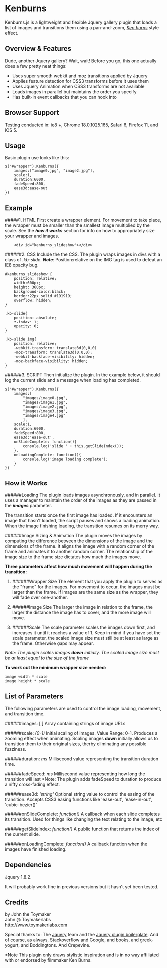 Kenburns
========
 Kenburns.js is a lightweight and flexible Jquery gallery plugin that loads a list of images and transitions them using a pan-and-zoom, _[Ken burns](http://en.wikipedia.org/wiki/Ken_Burns_effect)_ style effect.


Overview & Features
-------------------
Dude, another Jquery gallery? Wait, wait! Before you go, this one actually does a few pretty neat things: 

* Uses super smooth webkit and moz transitions applied by Jquery
* Applies feature detection for CSS3 transforms before it uses them
* Uses Jquery Animation when CSS3 transforms are not available
* Loads images in parallel but maintains the order you specify
* Has built-in event callbacks that you can hook into


Browser Support
-------
Testing conducted in: ie8 +, Chrome 18.0.1025.165, Safari 6, Firefox 11, and iOS 5.


Usage
-------------------
Basic plugin use looks like this:

    $("#wrapper").Kenburns({
        images:["image0.jpg", "image2.jpg"],
        scale:1,
        duration:6000,
        fadeSpeed:800,
        ease3d:ease-out
    })


Example
------------
#####1. HTML
First create a wrapper element. For movement to take place, the wrapper must be smaller than the smallest image multiplied by the scale. See the _**how it works**_ section for info on how to appropriately size your wrapper and images. 

        <div id="kenburns_slideshow"></div>  
    
######2. CSS
Include the the CSS. The plugin wraps images in divs with a class of _.kb-slide_. _**Note**_: Position:relative on the IMG tag is used to defeat an IE8 opacity bug. 

    #kenburns_slideshow {
        position: relative;
        width:600px;
        height: 360px;
        background-color:black;
        border:22px solid #191919;
        overflow: hidden;
    }
    
    .kb-slide{
        position: absolute;
        z-index: 1;
        opacity: 0;
    }
    
    .kb-slide img{
        position: relative;
        -webkit-transform: translate3d(0,0,0)
        -moz-transform: translate3d(0,0,0);
        -webkit-backface-visibility: hidden;
        -moz-backface-visibility: hidden;
    }

######3. SCRIPT
Then initialize the plugin. In the example below, it should log the current slide and a message when loading has completed. 

    $("#wrapper").Kenburns({
        images:[
            "images/image0.jpg", 
            "images/image1.jpg",
            "images/image2.jpg",
            "images/image3.jpg",
            "images/image4.jpg"
            ],
        scale:1,
        duration:6000,
        fadeSpeed:800,
        ease3d:'ease-out',
        onSlideComplete: function(){
            console.log('slide ' + this.getSlideIndex());
        },
        onLoadingComplete: function(){
            console.log('image loading complete');
        }
    })
    



How it Works
-------------------
######Loading
The plugin loads images asynchronously, and in parallel. It uses a manager to maintain the order of the images as they are passed in the _**images**_ parameter. 

The transition starts once the first image has loaded. If it encounters an image that hasn't loaded, the script pauses and shows a loading animation. When the image finishing loading, the transition resumes on its merry way. 


######Image Sizing & Animation
The plugin moves the images by computing the difference between the dimensions of the image and the dimensions of the frame. It aligns the image with a random corner of the frame and animates it to another random corner. The relationship of the image size to the frame size dictates how much the images move.

**Three parameters affect how much movement will happen during the transition:**

1. ######Wrapper Size
The element that you apply the plugin to serves as the "frame" for the images. For movement to occur, the images must be larger than the frame. If images are the same size as the wrapper, they will fade over one-another. 

2. ######Image Size 
The larger the image in relation to the frame, the larger the distance the image has to cover, and the more image will move. 

3. ######Scale
The scale parameter scales the images down first, and increases it until it reaches a value of 1. Keep in mind if you have set the scale parameter, the scaled image size must still be at least as large as the frame. Otherwise gaps may appear.

_Note: The plugin scales images **down** initially. The scaled image size must be at least equal to the size of the frame_ 

**To work out the minimum wrapper size needed:** 
    
    image width * scale
    image height * scale
     

List of Parameters
-------------------
The following parameters are used to control the image loading, movement, and transition time. 

######images: [ ]
Array containing strings of image URLs 

######scale: _(0-1)_
Initial scaling of images. Value Range: 0-1. Produces a zooming effect when animating. Scaling images **down** initially allows us to transition them to their original sizes, therby eliminating any possible fuzziness.
    
######duration: _ms_
Millisecond value representing the transition duration time. 

######fadeSpeed: _ms_
Millisecond value representing how long the transition will last *Note: The plugin adds fadeSpeed to duration to produce a nifty cross-fading effect. 

######ease3d: _'string'_
Optional string value to control the easing of the transition. Accepts CSS3 easing functions like 'ease-out', 'ease-in-out', 'cubic-bezier()'

######onSlideComplete: _function()_
A callback when each slide completes its transition. Used for things like changing the text relating to the image, etc

######getSlideIndex: _function()_
A public function that returns the index of the current slide. 

######onLoadingComplete: _function()_
A callback function when the images have finished loading. 



Dependencies
-----
Jquery 1.8.2.

It will probably work fine in previous versions but it hasn't yet been tested. 


Credits
------
by John the Toymaker<br/>
John @ Toymakerlabs<br/>
<http://www.toymakerlabs.com>

Special thanks to: The [Jquery](http://www.jquery.com/) team and the [Jquery plugin boilerplate](http://jqueryboilerplate.com). And of course, as always, Stackoverflow and Google, and books, and greek-yogurt, and Boddingtons. And Crepevine.  



*Note This plugin only draws stylistic inspiration and is in no way affiliated with or endorsed by filmmaker Ken Burns. 


